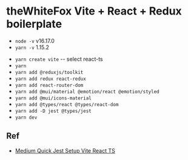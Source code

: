 # theWhiteFox Vite + React + Redux boilerplate

* `node -v` v16.17.0
* `yarn -v` 1.15.2

- `yarn create vite`
 -- select react-ts
- `yarn`
- `yarn add @reduxjs/toolkit `
- `yarn add redux react-redux`
- `yarn add react-router-dom`
- `yarn add @mui/material @emotion/react @emotion/styled`
- `yarn add @mui/icons-material`
- `yarn add @types/react @types/react-dom`
- `yarn add -D jest @types/jest`
- `yarn dev`

## Ref
- [Medium Quick Jest Setup Vite React TS](https://codingwithmanny.medium.com/quick-jest-setup-with-vitejs-react-typescript-82f325e4323f)
